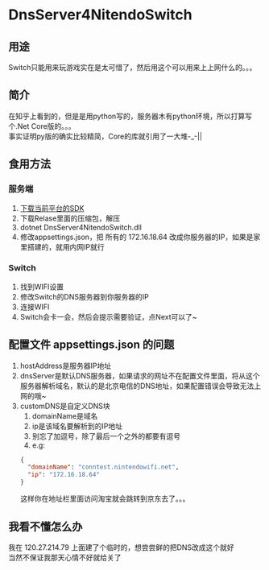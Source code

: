 # DnsServer4NitendoSwitch
## 用途
Switch只能用来玩游戏实在是太可惜了，然后用这个可以用来上上网什么的。。。

## 简介
在知乎上看到的，但是是用python写的，服务器木有python环境，所以打算写个.Net Core版的。。。<br>
事实证明py版的确实比较精简，Core的库就引用了一大堆-_-||

## 食用方法
### 服务端
1. [下载当前平台的SDK](http://www.microsoft.com/net/learn/get-started/)
2. 下载Relase里面的压缩包，解压
3. dotnet DnsServer4NitendoSwitch.dll
4. 修改appsettings.json，把 所有的 172.16.18.64 改成你服务器的IP，如果是家里搭建的，就用内网IP就行

### Switch
1. 找到WIFI设置
2. 修改Switch的DNS服务器到你服务器的IP
3. 连接WIFI
4. Switch会卡一会，然后会提示需要验证，点Next可以了~

## 配置文件 appsettings.json 的问题
1. hostAddress是服务器IP地址
2. dnsServer是默认DNS服务器，如果请求的网址不在配置文件里面，将从这个服务器解析域名，默认的是北京电信的DNS地址，如果配置错误会导致无法上网的哦~
3. customDNS是自定义DNS块
    1. domainName是域名
    2. ip是该域名要解析到的IP地址
    3. 别忘了加逗号，除了最后一个之外的都要有逗号
    4. e.g:
    ```JSON
    {
      "domainName": "conntest.nintendowifi.net",
      "ip": "172.16.18.64"
    }
    ```
    这样你在地址栏里面访问淘宝就会跳转到京东去了。。。

## 我看不懂怎么办
我在 120.27.214.79 上面建了个临时的，想尝尝鲜的把DNS改成这个就好<br>
当然不保证我那天心情不好就给关了
